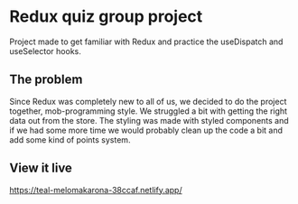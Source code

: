 # Redux quiz group project

Project made to get familiar with Redux and practice the useDispatch and useSelector hooks.



## The problem

Since Redux was completely new to all of us, we decided to do the project together, mob-programming style. We struggled a bit with getting the right data out from the store.
The styling was made with styled components and if we had some more time we would probably clean up the code a bit and add some kind of points system.

## View it live

https://teal-melomakarona-38ccaf.netlify.app/
